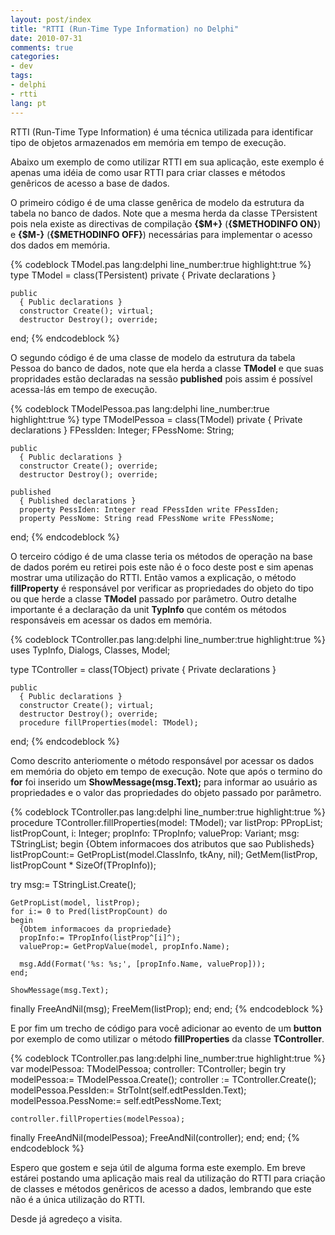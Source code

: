 ```yaml
---
layout: post/index
title: "RTTI (Run-Time Type Information) no Delphi"
date: 2010-07-31
comments: true
categories: 
- dev
tags: 
- delphi
- rtti
lang: pt
---
```


RTTI (Run-Time Type Information) é uma técnica utilizada para identificar tipo de objetos armazenados em memória em tempo de execução.

<!--more-->

Abaixo um exemplo de como utilizar RTTI em sua aplicação, este exemplo é apenas uma idéia de como usar RTTI para criar classes e métodos genêricos de acesso a base de dados.

O primeiro código é de uma classe genêrica de modelo da estrutura da tabela no banco de dados. Note que a mesma herda da classe TPersistent pois nela existe as directivas de compilação **{$M+}** (**{$METHODINFO ON}**) e **{$M-}** (**{$METHODINFO OFF}**) necessárias para implementar o acesso dos dados em memória.

{% codeblock TModel.pas lang:delphi line_number:true highlight:true %}
type
  TModel = class(TPersistent)
    private
      { Private declarations }

    public
      { Public declarations }
      constructor Create(); virtual;
      destructor Destroy(); override;

  end;
{% endcodeblock %}

O segundo código é de uma classe de modelo da estrutura da tabela Pessoa do banco de dados, note que ela herda a classe **TModel** e que suas propridades estão declaradas na sessão **published** pois assim é possível acessa-lás em tempo de execução.

{% codeblock TModelPessoa.pas lang:delphi line_number:true highlight:true %}
type
  TModelPessoa = class(TModel)
    private
      { Private declarations }
      FPessIden: Integer;
      FPessNome: String;

    public
      { Public declarations }
      constructor Create(); override;
      destructor Destroy(); override;

    published
      { Published declarations }
      property PessIden: Integer read FPessIden write FPessIden;
      property PessNome: String read FPessNome write FPessNome;

  end;
{% endcodeblock %}

O terceiro código é de uma classe teria os métodos de operação na base de dados porém eu retirei pois este não é o foco deste post e sim apenas mostrar uma utilização do RTTI. Então vamos a explicação, o método **fillProperty** é responsável por verificar as propriedades do objeto do tipo ou que herde a classe **TModel** passado por parâmetro. Outro detalhe importante é a declaração da unit **TypInfo** que contém os métodos responsáveis em acessar os dados em memória.

{% codeblock TController.pas lang:delphi line_number:true highlight:true %}
uses
  TypInfo, Dialogs, Classes, Model;

type
  TController = class(TObject)
    private
      { Private declarations }

    public
      { Public declarations }
      constructor Create(); virtual;
      destructor Destroy(); override;
      procedure fillProperties(model: TModel);

  end;
{% endcodeblock %}

Como descrito anteriomente o método responsável por acessar os dados em memória do objeto em tempo de execução. Note que após o termino do **for** foi inserido um **ShowMessage(msg.Text);** para informar ao usuário as propriedades e o valor das propriedades do objeto passado por parâmetro.

{% codeblock TController.pas lang:delphi line_number:true highlight:true %}
procedure TController.fillProperties(model: TModel);
var
  listProp: PPropList;
  listPropCount, i: Integer;
  propInfo: TPropInfo;
  valueProp: Variant;
  msg: TStringList;
begin
  {Obtem informacoes dos atributos que sao Publisheds}
  listPropCount:= GetPropList(model.ClassInfo, tkAny, nil);
  GetMem(listProp, listPropCount * SizeOf(TPropInfo));

  try
    msg:= TStringList.Create();

    GetPropList(model, listProp);
    for i:= 0 to Pred(listPropCount) do
    begin
      {Obtem informacoes da propriedade}
      propInfo:= TPropInfo(listProp^[i]^);
      valueProp:= GetPropValue(model, propInfo.Name);

      msg.Add(Format('%s: %s;', [propInfo.Name, valueProp]));
    end;

    ShowMessage(msg.Text);
  finally
    FreeAndNil(msg);
    FreeMem(listProp);
  end;
end;
{% endcodeblock %}

E por fim um trecho de código para você adicionar ao evento de um **button** por exemplo de como utilizar o método **fillProperties** da classe **TController**.

{% codeblock TController.pas lang:delphi line_number:true highlight:true %}
var
  modelPessoa: TModelPessoa;
  controller: TController;
begin
  try
    modelPessoa:= TModelPessoa.Create();
    controller := TController.Create();
    modelPessoa.PessIden:= StrToInt(self.edtPessIden.Text);
    modelPessoa.PessNome:= self.edtPessNome.Text;

    controller.fillProperties(modelPessoa);
  finally
    FreeAndNil(modelPessoa);
    FreeAndNil(controller);
  end;
end;
{% endcodeblock %}

Espero que gostem e seja útil de alguma forma este exemplo. Em breve estárei postando uma aplicação mais real da utilização do RTTI para criação de classes e métodos genêricos de acesso a dados, lembrando que este não é a única utilização do RTTI.

Desde já agredeço a visita.
